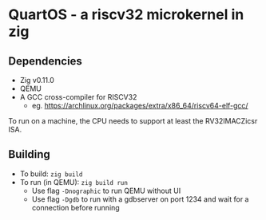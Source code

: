 # QuartOS - a riscv32 microkernel in zig

## Dependencies

* Zig v0.11.0
* QEMU
* A GCC cross-compiler for RISCV32
  * eg. https://archlinux.org/packages/extra/x86_64/riscv64-elf-gcc/

To run on a machine, the CPU needs to support at least the RV32IMACZicsr ISA.

## Building

* To build: `zig build`
* To run (in QEMU): `zig build run`
  * Use flag `-Dnographic` to run QEMU without UI
  * Use flag `-Dgdb` to run with a gdbserver on port 1234 and wait for a connection before running
